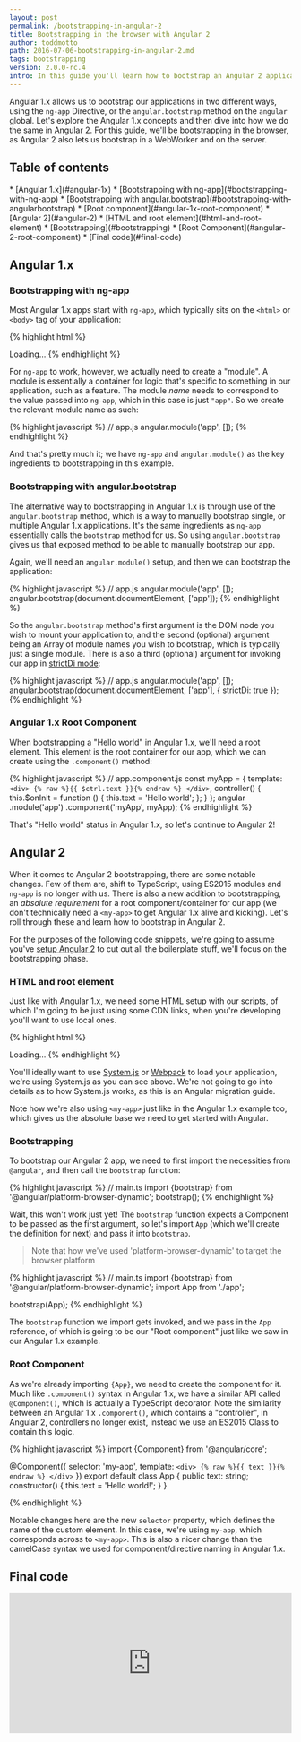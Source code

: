 ```yaml
---
layout: post
permalink: /bootstrapping-in-angular-2
title: Bootstrapping in the browser with Angular 2
author: toddmotto
path: 2016-07-06-bootstrapping-in-angular-2.md
tags: bootstrapping
version: 2.0.0-rc.4
intro: In this guide you'll learn how to bootstrap an Angular 2 application.
---
```


Angular 1.x allows us to bootstrap our applications in two different ways, using the `ng-app` Directive, or the `angular.bootstrap` method on the `angular` global. Let's explore the Angular 1.x concepts and then dive into how we do the same in Angular 2. For this guide, we'll be bootstrapping in the browser, as Angular 2 also lets us bootstrap in a WebWorker and on the server.

## Table of contents

<div class="contents" markdown="1">
* [Angular 1.x](#angular-1x)
    * [Bootstrapping with ng-app](#bootstrapping-with-ng-app)
    * [Bootstrapping with angular.bootstrap](#bootstrapping-with-angularbootstrap)
    * [Root component](#angular-1x-root-component)
* [Angular 2](#angular-2)
    * [HTML and root element](#html-and-root-element)
    * [Bootstrapping](#bootstrapping)
    * [Root Component](#angular-2-root-component)
* [Final code](#final-code)
</div>

## Angular 1.x

### Bootstrapping with ng-app

Most Angular 1.x apps start with `ng-app`, which typically sits on the `<html>` or `<body>` tag of your application:

{% highlight html %}
<!doctype html>
<html ng-app="app">
  <head>
    <title>Angular 1.x</title>
    <script src="angular.js"></script>
    <script src="app.js"></script>
    <script src="app.component.js"></script>
  </head>
  <body>
    <my-app>
      Loading...
    </my-app>
  </body>
</html>
{% endhighlight %}

For `ng-app` to work, however, we actually need to create a "module". A module is essentially a container for logic that's specific to something in our application, such as a feature. The module _name_ needs to correspond to the value passed into `ng-app`, which in this case is just `"app"`. So we create the relevant module name as such:

{% highlight javascript %}
// app.js
angular.module('app', []);
{% endhighlight %}

And that's pretty much it; we have `ng-app` and `angular.module()` as the key ingredients to bootstrapping in this example.

### Bootstrapping with angular.bootstrap

The alternative way to bootstrapping in Angular 1.x is through use of the `angular.bootstrap` method, which is a way to manually bootstrap single, or multiple Angular 1.x applications. It's the same ingredients as `ng-app` essentially calls the `bootstrap` method for us. So using `angular.bootstrap` gives us that exposed method to be able to manually bootstrap our app.

Again, we'll need an `angular.module()` setup, and then we can bootstrap the application:

{% highlight javascript %}
// app.js
angular.module('app', []);
angular.bootstrap(document.documentElement, ['app']);
{% endhighlight %}

So the `angular.bootstrap` method's first argument is the DOM node you wish to mount your application to, and the second (optional) argument being an Array of module names you wish to bootstrap, which is typically just a single module. There is also a third (optional) argument for invoking our app in [strictDi mode](https://docs.angularjs.org/guide/di#using-strict-dependency-injection):

{% highlight javascript %}
// app.js
angular.module('app', []);
angular.bootstrap(document.documentElement, ['app'], {
  strictDi: true
});
{% endhighlight %}

### Angular 1.x Root Component

When bootstrapping a "Hello world" in Angular 1.x, we'll need a root element. This element is the root container for our app, which we can create using the `.component()` method:

{% highlight javascript %}
// app.component.js
const myApp = {
  template: `
    <div>
      {% raw %}{{ $ctrl.text }}{% endraw %}
    </div>
  `,
  controller() {
    this.$onInit = function () {
      this.text = 'Hello world';
    };
  }
};
angular
  .module('app')
  .component('myApp', myApp);
{% endhighlight %}

That's "Hello world" status in Angular 1.x, so let's continue to Angular 2!

## Angular 2

When it comes to Angular 2 bootstrapping, there are some notable changes. Few of them are, shift to TypeScript, using ES2015 modules and `ng-app` is no longer with us. There is also a new addition to bootstrapping, an _absolute requirement_ for a root component/container for our app (we don't technically need a `<my-app>` to get Angular 1.x alive and kicking). Let's roll through these and learn how to bootstrap in Angular 2.

For the purposes of the following code snippets, we're going to assume you've [setup Angular 2](https://angular.io/docs/ts/latest/quickstart.html) to cut out all the boilerplate stuff, we'll focus on the bootstrapping phase.

### HTML and root element

Just like with Angular 1.x, we need some HTML setup with our scripts, of which I'm going to be just using some CDN links, when you're developing you'll want to use local ones.

{% highlight html %}
<!doctype html>
<html>
  <head>
    <title>Angular 2</title>
    <script src="//npmcdn.com/zone.js@0.6.12/dist/zone.js"></script>
    <script src="//npmcdn.com/reflect-metadata@0.1.3/Reflect.js"></script>
    <script src="//npmcdn.com/systemjs@0.19.31/dist/system.js"></script>
    <script src="//npmcdn.com/typescript@1.8.10/lib/typescript.js"></script>
    <script>
    System.config({
      transpiler: 'typescript',
      typescriptOptions: {
        emitDecoratorMetadata: true
      },
      map: {
        app: "./src",
        '@angular': 'https://npmcdn.com/@angular',
        'rxjs': 'https://npmcdn.com/rxjs@5.0.0-beta.6'
      },
      packages: {
        app: {
          main: './main.ts',
          defaultExtension: 'ts'
        },
        '@angular/core': {
          main: 'bundles/core.umd.js',
          defaultExtension: 'js'
        },
        '@angular/compiler': {
          main: 'bundles/compiler.umd.js',
          defaultExtension: 'js'
        },
        '@angular/common': {
          main: 'bundles/common.umd.js',
          defaultExtension: 'js'
        },
        '@angular/platform-browser-dynamic': {
          main: 'bundles/platform-browser-dynamic.umd.js',
          defaultExtension: 'js'
        },
        '@angular/platform-browser': {
          main: 'bundles/platform-browser.umd.js',
          defaultExtension: 'js'
        },
        rxjs: {
          defaultExtension: 'js'
        }
      }
    });
    System
      .import('app')
      .catch(console.error.bind(console));
    </script>
  </head>
  <body>
    <my-app>
      Loading...
    </my-app>
  </body>
</html>
{% endhighlight %}

You'll ideally want to use [System.js](https://github.com/systemjs/systemjs) or [Webpack](https://webpack.github.io/) to load your application, we're using System.js as you can see above. We're not going to go into details as to how System.js works, as this is an Angular migration guide.

Note how we're also using `<my-app>` just like in the Angular 1.x example too, which gives us the absolute base we need to get started with Angular.

### Bootstrapping

To bootstrap our Angular 2 app, we need to first import the necessities from `@angular`, and then call the `bootstrap` function:

{% highlight javascript %}
// main.ts
import {bootstrap} from '@angular/platform-browser-dynamic';
bootstrap();
{% endhighlight %}

Wait, this won't work just yet! The `bootstrap` function expects a Component to be passed as the first argument, so let's import `App` (which we'll create the definition for next) and pass it into `bootstrap`.

> Note that how we've used 'platform-browser-dynamic' to target the browser platform

{% highlight javascript %}
// main.ts
import {bootstrap} from '@angular/platform-browser-dynamic';
import App from './app';

bootstrap(App);
{% endhighlight %}

The `bootstrap` function we import gets invoked, and we pass in the `App` reference, of which is going to be our "Root component" just like we saw in our Angular 1.x example.

### Root Component

As we're already importing `{App}`, we need to create the component for it. Much like `.component()` syntax in Angular 1.x, we have a similar API called `@Component()`, which is actually a TypeScript decorator. Note the similarity between an Angular 1.x `.component()`, which contains a "controller", in Angular 2, controllers no longer exist, instead we use an ES2015 Class to contain this logic.

{% highlight javascript %}
import {Component} from '@angular/core';

@Component({
  selector: 'my-app',
  template: `
    <div>
      {% raw %}{{ text }}{% endraw %}
    </div>
  `
})
export default class App {
  public text: string;
  constructor() {
    this.text = 'Hello world!';
  }
}

{% endhighlight %}

Notable changes here are the new `selector` property, which defines the name of the custom element. In this case, we're using `my-app`, which corresponds across to `<my-app>`. This is also a nicer change than the camelCase syntax we used for component/directive naming in Angular 1.x.

## Final code

<iframe src="https://embed.plnkr.co/uBT48Diy4Js7gGogW6dH/" frameborder="0" border="0" cellspacing="0" cellpadding="0" width="100%" height="250"></iframe>
